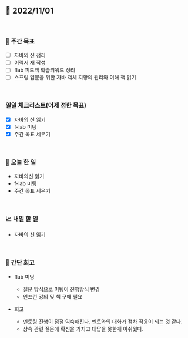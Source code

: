 ## 📅 2022/11/01

<br/>

### 🏹 주간 목표

- [ ] 자바의 신 정리
- [ ] 이력서 재 작성
- [ ] flab 피드백 학습키워드 정리
- [ ] 스프링 입문을 위한 자바 객체 지향의 원리와 이해 책 읽기

<br/>

### 일일 체크리스트(어제 정한 목표)

- [x] 자바의 신 읽기
- [x] f-lab 미팅
- [x] 주간 목표 세우기

<br/>

### 💯 오늘 한 일

- 자바의신 읽기
- f-lab 미팅
- 주간 목표 세우기

<br/>

### 📈 내일 할 일

- 자바의 신 읽기

<br/>

### 🧐 간단 회고

- flab 미팅
  - 질문 방식으로 미팅이 진행방식 변경
  - 인프런 강의 및 책 구매 필요


- 회고
  - 멘토링 진행이 점점 익숙해진다. 멘토와의 대화가 점차 적응이 되는 것 같다.
  - 상속 관련 질문에 확신을 가지고 대답을 못한게 아쉬웠다.
